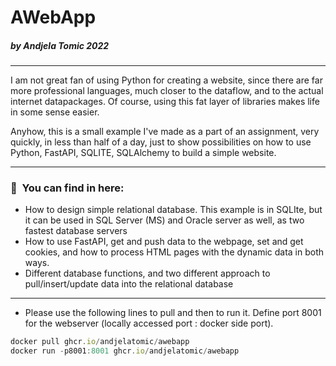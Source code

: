 
# AWebApp
##### by Andjela Tomic 2022
***

I am not great fan of using Python for creating a website, since there are far more professional languages, much closer to the dataflow, and to the actual internet datapackages. Of course, using this fat layer of libraries makes life in some sense easier. 

Anyhow, this is a small example I've made as a part of an assignment, very quickly, in less than half of a day, just to show possibilities on how to use Python, FastAPI, SQLITE, SQLAlchemy to build a simple website.

---


### 🚀&nbsp; You can find in here:
 - How to design simple relational database. This example is in SQLIte, but it can be used in SQL Server (MS) and Oracle server as well, as two fastest database servers
 - How to use FastAPI, get and push data to the webpage, set and get cookies, and how to process HTML pages with the dynamic data in both ways.
 - Different database functions, and two different approach to pull/insert/update data into the relational database
 
---

- Please use the following lines to pull and then to run it. Define port 8001 for the webserver (locally accessed port : docker side port).

```jsx 
docker pull ghcr.io/andjelatomic/awebapp
docker run -p8001:8001 ghcr.io/andjelatomic/awebapp
```




